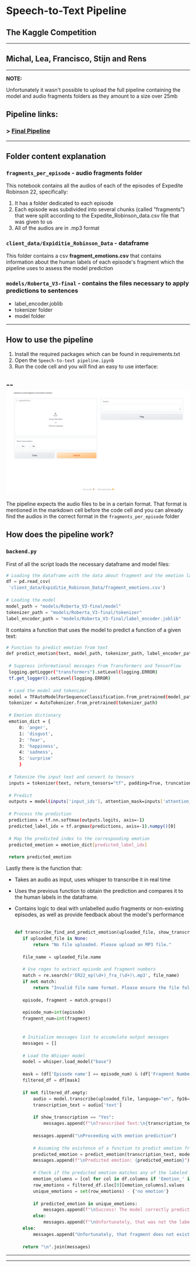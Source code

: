 # Speech-to-Text Pipeline

## The Kaggle Competition
---

## Michal, Lea, Francisco, Stijn and Rens

---
**NOTE:**

  Unfortunately it wasn't possible to upload the full pipeline containing the model and audio fragments folders as they amount to a size over 25mb

## Pipeline links:

### > [Final Pipeline](https://edubuas-my.sharepoint.com/:u:/g/personal/220387_buas_nl/ESjA5NiLqvdMotT430_0fvkB4BVl_60BJN9z4IXMvieU8w?e=0s7TeL)

---
## Folder content explanation

### `fragments_per_episode` - audio fragments folder

This notebook contains all the audios of each of the episodes of Expedite Robinson 22, specifically:

1. It has a folder dedicated to each episode
2. Each episode was subdivided into several chunks (called "fragments") that were split according to the Expedite_Robinson_data.csv file that was given to us
3. All of the audios are in .mp3 format

### `client_data/Expiditie_Robinson_Data` - dataframe

This folder contains a csv **fragment_emotions.csv** that contains information about the human labels of each episode's fragment which the pipeline uses to assess the model prediction

### `models/Roberta_V3-final` - contains the files necessary to apply predictions to sentences

- label_encoder.joblib
- tokenizer folder
- model folder


---

## How to use the pipeline 

1. Install the required packages which can be found in requirements.txt
2. Open the `Speech-to-text pipeline.ipynb`
3. Run the code cell and you will find an easy to use interface:

--
<img src='images/interface.png'>
--


The pipeline expects the audio files to be in a certain format. That format is mentioned in the markdown cell before the code cell and you can already find the audios in the correct format in the `fragments_per_episode` folder

## How does the pipeline work?

### `backend.py`

First of all the script loads the necessary dataframe and model files:


   ```python
# Loading the dataframe with the data about fragment and the emotion labels
df = pd.read_csv(
    'client_data/Expiditie_Robinson_Data/fragment_emotions.csv')

# Loading the model
model_path = "models/Roberta_V3-final/model"
tokenizer_path = "models/Roberta_V3-final/tokenizer"
label_encoder_path = "models/Roberta_V3-final/label_encoder.joblib"
   ```

It contains a function that uses the model to predict a function of a given text:

   ```bash
# Function to predict emotion from text
def predict_emotion(text, model_path, tokenizer_path, label_encoder_path):

    # Suppress informational messages from Transformers and TensorFlow
    logging.getLogger("transformers").setLevel(logging.ERROR)
    tf.get_logger().setLevel(logging.ERROR)

    # Load the model and tokenizer
    model = TFAutoModelForSequenceClassification.from_pretrained(model_path, from_pt=False)
    tokenizer = AutoTokenizer.from_pretrained(tokenizer_path)
    
    # Emotion dictionary
    emotion_dict = {
        0: 'anger',
        1: 'disgust',
        2: 'fear',
        3: 'happiness',
        4: 'sadness',
        5: 'surprise'
        }

    # Tokenize the input text and convert to tensors
    inputs = tokenizer(text, return_tensors="tf", padding=True, truncation=True, max_length=512)

    # Predict
    outputs = model(inputs['input_ids'], attention_mask=inputs['attention_mask'])

    # Process the prediction
    predictions = tf.nn.softmax(outputs.logits, axis=-1)
    predicted_label_idx = tf.argmax(predictions, axis=-1).numpy()[0]

    # Map the predicted index to the corresponding emotion
    predicted_emotion = emotion_dict[predicted_label_idx]

    return predicted_emotion
   ```

Lastly there is the function that:

- Takes an audio as input, uses whisper to transcribe it in real time
- Uses the previous function to obtain the prediction and compares it to the human labels in the dataframe. 
- Contains logic to deal with unlabelled audio fragments or non-existing episodes, as well as provide feedback about the model's performance

   ```python

  def transcribe_find_and_predict_emotion(uploaded_file, show_transcription):
      if uploaded_file is None:
          return "No file uploaded. Please upload an MP3 file."

      file_name = uploaded_file.name

      # Use regex to extract episode and fragment numbers
      match = re.search(r'ER22_ep(\d+)_fra_(\d+)\.mp3', file_name)
      if not match:
          return "Invalid file name format. Please ensure the file follows the naming convention: ER22_ep<episode_num>_fra_<fragment_num>.mp3"

      episode, fragment = match.groups()

      episode_num=int(episode)
      fragment_num=int(fragment)


      # Initialize messages list to accumulate output messages
      messages = []

      # Load the Whisper model
      model = whisper.load_model("base")
      
      mask = (df['Episode name'] == episode_num) & (df['Fragment Number'] == fragment_num)
      filtered_df = df[mask]
      
      if not filtered_df.empty:
          audio = model.transcribe(uploaded_file, language="en", fp16=False)
          transcription_text = audio['text']

          if show_transcription == "Yes":
              messages.append(f"\nTranscribed Text:\n{transcription_text}")
          
          messages.append("\nProceeding with emotion prediction")

          # Assuming the existence of a function to predict emotion from the transcription
          predicted_emotion = predict_emotion(transcription_text, model_path, tokenizer_path, label_encoder_path)
          messages.append(f"\nPredicted emotion: {predicted_emotion}")

          # Check if the predicted emotion matches any of the labeled emotions in the row
          emotion_columns = [col for col in df.columns if 'Emotion_' in col]
          row_emotions = filtered_df.iloc[0][emotion_columns].values
          unique_emotions = set(row_emotions) - {'no emotion'}
          
          if predicted_emotion in unique_emotions:
              messages.append(f"\nSuccess! The model correctly predicted that emotion label inside the fragment! \nOther possible label options were: {unique_emotions}")
          else:
              messages.append(f"\nUnfortunately, that was not the labelled prediction... \nThe possible label options were: {unique_emotions}")
      else:
          messages.append("Unfortunately, that fragment does not exist or was not labelled. Please select a different fragment or episode.")

      return "\n".join(messages)
   ```

---
---
